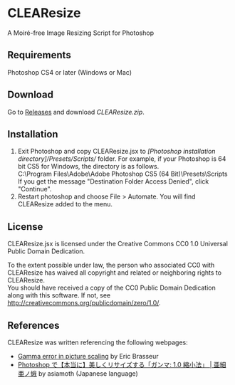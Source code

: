 # CLEAResize
A Moiré-free Image Resizing Script for Photoshop

## Requirements
Photoshop CS4 or later (Windows or Mac)

## Download
Go to [Releases](https://github.com/glassonion0323/CLEAResize/releases) and download *CLEAResize.zip*.

## Installation
1. Exit Photoshop and copy CLEAResize.jsx to *[Photoshop installation directory]/Presets/Scripts/* folder. For example, if your Photoshop is 64 bit CS5 for Windows, the directory is as follows.  
C:\\Program Files\\Adobe\\Adobe Photoshop CS5 (64 Bit)\\Presets\\Scripts
If you get the message "Destination Folder Access Denied", click "Continue".
2. Restart photoshop and choose File \> Automate. You will find CLEAResize added to the menu.

## License
CLEAResize.jsx is licensed under the Creative Commons CC0 1.0 Universal Public Domain Dedication.

To the extent possible under law, the person who associated CC0 with CLEAResize has waived all copyright and related or neighboring rights to CLEAResize.  
You should have received a copy of the CC0 Public Domain Dedication along with this software. If not, see <http://creativecommons.org/publicdomain/zero/1.0/>.

## References
CLEAResize was written referencing the following webpages:
* [Gamma error in picture scaling](http://www.4p8.com/eric.brasseur/gamma.html) by Eric Brasseur
* [Photoshop で【本当に】美しくリサイズする「ガンマ: 1.0 縮小法」 | 亜細亜ノ蛾](http://asiamoth.com/mt/archives/2011-02/19_2357.php) by asiamoth (Japanese language)
